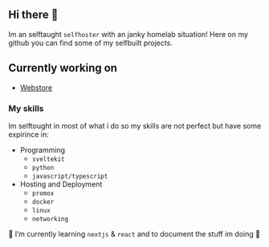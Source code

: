 ## Hi there 👋
Im an selftaught `selfhoster` with an janky homelab situation! 
Here on my github you can find some of my selfbuilt projects. 

## Currently working on 
- [Webstore](https://github.com/coffedahl/webbapp-nextjs)


### My skills
Im selftought in most of what i do so my skills are not perfect but have some expirince in:
- Programming
  - `sveltekit`
  - `python`
  - `javascript/typescript`
- Hosting and Deployment
  - `promox`
  - `docker`
  - `linux`
  - `networking`

🌱 I’m currently learning `nextjs` & `react` and to document the stuff im doing 🙈

<!--
**coffedahl/coffedahl** is a ✨ _special_ ✨ repository because its `README.md` (this file) appears on your GitHub profile.

Here are some ideas to get you started:

- 🔭 I’m currently working on ...
- 👯 I’m looking to collaborate on ...
- 🤔 I’m looking for help with ...
- 💬 Ask me about ...
- 📫 How to reach me: ...
- 😄 Pronouns: ...

-->
